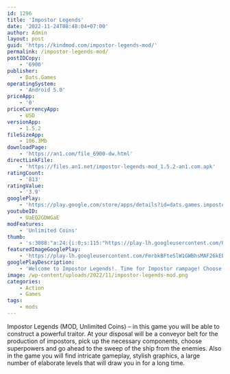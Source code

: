 ```yaml
---
id: 1296
title: 'Impostor Legends'
date: '2022-11-24T08:48:04+07:00'
author: Admin
layout: post
guid: 'https://kindmod.com/impostor-legends-mod/'
permalink: /impostor-legends-mod/
postIDCopy:
    - '6900'
publisher:
    - Dats.Games
operatingSystem:
    - 'Android 5.0'
priceApp:
    - '0'
priceCurrencyApp:
    - USD
versionApp:
    - 1.5.2
fileSizeApp:
    - 106.3Mb
downloadPage:
    - 'https://an1.com/file_6900-dw.html'
directLinkFile:
    - 'https://files.an1.net/impostor-legends-mod_1.5.2-an1.com.apk'
ratingCount:
    - '813'
ratingValue:
    - '3.9'
googlePlay:
    - 'https://play.google.com/store/apps/details?id=dats.games.impostorlegends'
youtubeID:
    - UaEQ2GDWGaE
modFeatures:
    - 'Unlimited Coins'
thumb:
    - 's:3088:"a:24:{i:0;s:115:"https://play-lh.googleusercontent.com/UhvI7lE0-FJuiV46YCKy8LZW5cLN2Cy6xb7x_MEqITYqUQ0bPC0gZmSLYKLZCyfciqg=w526-h296";i:1;s:116:"https://play-lh.googleusercontent.com/CB4faDzFkk2A5k3a6OzECIyJADQfEFgsuvMnuipptQ9JeD42Hh0uWcUPstJedCJsqGfa=w526-h296";i:2;s:115:"https://play-lh.googleusercontent.com/dGBHbLQ8P0sZurA-UbqtQvt81yWwUoTw35dR_k6V75TuDA72UKkAjKT25i2aEKboZy4=w526-h296";i:3;s:115:"https://play-lh.googleusercontent.com/pUNSAK5lrYYFVn7s_7jnCbwpFB79j6-V0jlMmzlzqtyKPsiXsaVI12ltCiKpSAnot8M=w526-h296";i:4;s:114:"https://play-lh.googleusercontent.com/gVTN3jiMBhQMUBfAC06kJSokBv_RAGV_77G3CniD0lfb5mD-1DJUJdAUaHNmVlRGrA=w526-h296";i:5;s:114:"https://play-lh.googleusercontent.com/DFl_LzeD0JXc1Bni0rnK6_usz7Wbz_In6YvhUbPCQivONCbES0e9jYBh7GK3XhhMug=w526-h296";i:6;s:115:"https://play-lh.googleusercontent.com/guQZ6VpnsdY7H3Y03cfhkJj8VL3JGZb-mcpbnc7DEfqMyG-cQBz2PRezXKJY8UTqe9o=w526-h296";i:7;s:115:"https://play-lh.googleusercontent.com/9KyS7qBTr-xtuNg1GfyE8f5VgfoRBvYb8Ar5BjOqxOdPZ8HAMWn2AYDGRByZkyxlEEw=w526-h296";i:8;s:115:"https://play-lh.googleusercontent.com/Zi4wEh3_GQPDET56AvqT0hYZeMWn-2jSKmf75Qeht-mQYcWfK1fqt8-pw_veLZQVKRI=w526-h296";i:9;s:115:"https://play-lh.googleusercontent.com/cPPmjiTuedFlhcefDcM5TQzdPUDFGTOrP-WJZDvpmXOg4u-cbVllEYf_sHN_-xMWpSo=w526-h296";i:10;s:116:"https://play-lh.googleusercontent.com/UjMK1tkVkDyJWZ1jSQunEWelSE6bBHnREqKklZxkXwaQ_aMRuY47-_5FEj9XwbFXyRo1=w526-h296";i:11;s:114:"https://play-lh.googleusercontent.com/49MCcgloElnILnaM_ff9ZcgQuSB64rffKgTIkPGvU_QccPDgC1aXYsQw-PQjQii6cQ=w526-h296";i:12;s:114:"https://play-lh.googleusercontent.com/rDTK1IutO3lUCDROcgAhSGOYRCooJ3jgvGRkoIEdIKRK8ma9304JKDrI070JmhHNYA=w526-h296";i:13;s:114:"https://play-lh.googleusercontent.com/MVIUV4Gq26BIO6towyIPj7tM67QR853i7Z0VKxS0CRCRz9aaXkaKu05z6OCWzVAsxQ=w526-h296";i:14;s:115:"https://play-lh.googleusercontent.com/69YhtEoVTBSyXDg6m-KyQbVM0NRY2Y-9sQybq7iivH68ur1OEyzZL4rlECP9FFK2pEA=w526-h296";i:15;s:114:"https://play-lh.googleusercontent.com/4yP3oyDYD9cra1OmZOyNl0FHEGoxfs_UYN1aUaajGXobt8nhu8oEdLQXGRy1duUcVg=w526-h296";i:16;s:116:"https://play-lh.googleusercontent.com/BfyHCHF5PE0le-m6u_Gu1wdRBt9WOh8iq27gTXMet1DJYTJv7ogGtqXogmVHSBDKlk--=w526-h296";i:17;s:115:"https://play-lh.googleusercontent.com/DsgFNiGt8BOYb_FJOnAkkoyEVxJGUqU8P4LglFcH0i2mlmg0HogWvK2AdADdAPn38RE=w526-h296";i:18;s:115:"https://play-lh.googleusercontent.com/Baw68FFHZzc6L6TORWlYMfhP-PPxKczeLSwTIhlPkWOm3FPPnq-jc3fhB4fuCMMxdHQ=w526-h296";i:19;s:114:"https://play-lh.googleusercontent.com/zNQXHTsYHLCPNULhP1gxGt39ad-mSWGex_HvEJSkuXMUog1RFXI61QZsIuFgFOSjTw=w526-h296";i:20;s:114:"https://play-lh.googleusercontent.com/esLATGyjtpF6L_Ijec6LEOC1wnX2yWLE11hFjeMDNmJrMzib3CjyXppYgQC5G0sTpQ=w526-h296";i:21;s:115:"https://play-lh.googleusercontent.com/2iSaRbgyeDvtWcQWnFBiLXnVx-gwq9js5X1pilAPbNee247E7x0iBvF8VocGbPIzQaE=w526-h296";i:22;s:115:"https://play-lh.googleusercontent.com/jCTN16D0amR22FIJFtJZ9MB3CJS4BJHp-TmCbxs7Ka7nVFekScHy-iWv6h7dXOVYCzo=w526-h296";i:23;s:115:"https://play-lh.googleusercontent.com/ISCfpfwBBjS-PdNmu6TWgdJDjmP_uuarOAX7FXBO45612ElFm17EVcgPkmlOVvdLHSM=w526-h296";}";'
featuredImageGooglePlay:
    - 'https://play-lh.googleusercontent.com/FmrbkBFteSlW1GWBhsMAF26kEEu0HLumjX_b1Z_mIJV9VNb3V6wHwJ01EY2wbN2RVA'
googlePlayDescription:
    - 'Welcome to Impostor Legends!. Time for Impostor rampage! Choose one among the many legendary Impostors and start fighting! Get all parts to create your own collection of the strongest legendary Impostors! Find and fuse parts with super abilities to fight the enemies on different levels – from underground base to spaceship, there are always fun fights for the real traitor!. Impostor Legends is easy to master with intuitive controls – just combine two parts to create your legendary Impostor and start fighting through levels! You can play any way you want: advance in stealth mode like a real traitor and carefully crawl among enemies or bring the fight to them and be a real hero! Your impostor is strong enough not only to defeat regular enemies but legendary epic bosses as well!'
image: /wp-content/uploads/2022/11/impostor-legends-mod.png
categories:
    - Action
    - Games
tags:
    - mods
---
```


Impostor Legends (MOD, Unlimited Coins) – in this game you will be able to construct a powerful traitor. At your disposal will be a conveyor belt for the production of impostors, pick up the necessary components, choose superpowers and go ahead to the sweep of the ship from the enemies. Also in the game you will find intricate gameplay, stylish graphics, a large number of elaborate levels that will draw you in for a long time.